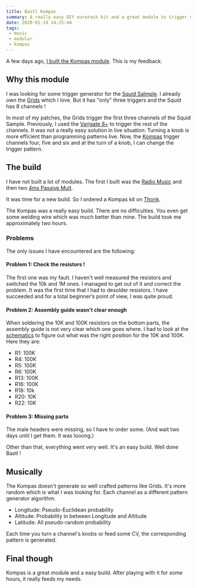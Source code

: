 ```yaml
---
title: Bastl Kompas
summary: A really easy DIY eurorack kit and a great module to trigger drums
date: 2020-01-19 14:25:44
tags:
 - music
 - modular
 - kompas
---
```


A few days ago, [I built the Kompas module](https://alienlebarge.ch/photos/2020/01/ate9u.html). This is my feedback.

## Why this module

I was looking for some trigger generator for the [Squid Salmple](https://busycircuits.com/alm022/). I already own the [Grids](https://mutable-instruments.net/modules/grids/) which I love. But it has "only" three triggers and the Squid has 8 channels !

In most of my patches, the Grids trigger the first three channels of the Squid Sample. Previously, I used the [Varigate 8+](https://malekkoheavyindustry.com/product/varigate-8/) to trigger the rest of the channels. It was not a really easy solution in live situation: Turning a knob is more efficient than programming patterns live.
Now, the [Kompas](https://bastl-instruments.com/eurorack/modules/kompas) trigger channels four, five and six and at the turn of a knob, I can change the trigger pattern.

## The build

I have not built a lot of modules. The first I built was the [Radio Music](https://musicthing.co.uk/pages/radio.html) and then two [4ms Passive Mult](http://4mscompany.com/p.php?p=962).

It was time for a new build. So I ordered a Kompas kit on [Thonk](https://www.thonk.co.uk/).

The Kompas was a really easy build. There are no difficulties. You even get some welding wire which was much better than mine. The build took me approximately two hours.

### Problems
The only issues I have encountered are the following:

#### Problem 1: Check the resistors !
The first one was my fault. I haven't well measured the resistors and switched the 10k and 1M ones. I managed to get out of it and correct the problem. It was the first time that I had to desolder resistors. I have succeeded and for a total beginner’s point of view, I was quite proud.

#### Problem 2: Assembly guide wasn't clear enough
When soldering the 10K and 100K resistors on the bottom parts, the assembly guide is not very clear which one goes where. I had to look at the [schematics](https://github.com/stziopa/kompas/tree/master/Schematics) to figure out what was the right position for the 10K and 100K. Here they are:
- R1: 100K
- R4: 100K
- R5: 100K
- R6: 100K
- R13: 100K
- R16: 100K
- R18: 10k
- R20: 10K
- R22: 10K

#### Problem 3: Missing parts
The male headers were missing, so I have to order some. (And wait two days until I get them. It was looong.)

Other than that, everything went very well. It's an easy build. Well done Bastl !

## Musically

The Kompas doesn't generate so well crafted patterns like Grids. It's more random which is what I was looking for.
Each channel as a different pattern generator algorithm:
- Longitude: Pseudo-Euclidean probability
- Altitude: Probability in between Longitude and Altitude
- Latitude: All pseudo-random probability

Each time you turn a channel's knobs or feed some CV, the corresponding pattern is generated.

## Final though

Kompas is a great module and a easy build. After playing with it for some hours, it really feeds my needs.

